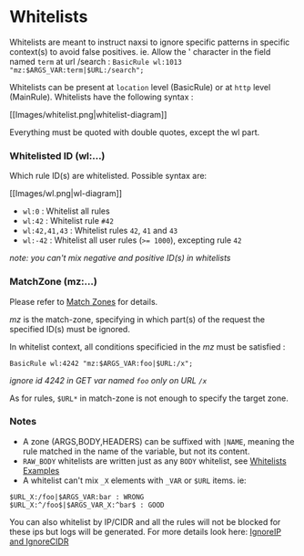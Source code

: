 # Whitelists

Whitelists are meant to instruct naxsi to ignore specific patterns in specific context(s) to avoid false positives.
ie. Allow the ' character in the field named `term` at url /search :
`BasicRule wl:1013 "mz:$ARGS_VAR:term|$URL:/search";`

Whitelists can be present at `location` level (BasicRule) or at `http` level (MainRule). 
Whitelists have the following syntax :

[[Images/whitelist.png|whitelist-diagram]]

Everything must be quoted with double quotes, except the wl part.

### Whitelisted ID (wl:...)

Which rule ID(s) are whitelisted. Possible syntax are:

[[Images/wl.png|wl-diagram]]

* `wl:0` : Whitelist all rules
* `wl:42` : Whitelist rule `#42`
* `wl:42,41,43` : Whitelist rules `42`, `41` and `43`
* `wl:-42` : Whitelist all user rules (`>= 1000`), excepting rule `42`

_note: you can't mix negative and positive ID(s) in whitelists_

### MatchZone (mz:...)

Please refer to [Match Zones](matchzones-bnf.md) for details.

*mz* is the match-zone, specifying in which part(s) of the request the specified ID(s) must be ignored.

In whitelist context, all conditions specificied in the *mz* must be satisfied :

```
BasicRule wl:4242 "mz:$ARGS_VAR:foo|$URL:/x";
```
_ignore id 4242 in GET var named `foo` only on URL `/x`_

As for rules, `$URL*` in match-zone is not enough to specify the target zone.


### Notes

- A zone (ARGS,BODY,HEADERS) can be suffixed with `|NAME`, meaning the rule matched in the name of the variable, but not its content.
- `RAW_BODY` whitelists are written just as any `BODY` whitelist, see [Whitelists Examples](whitelists-examples.md)
- A whitelist can't mix `_X` elements with `_VAR` or `$URL` items. ie:

```
$URL_X:/foo|$ARGS_VAR:bar : WRONG
$URL_X:^/foo$|$ARGS_VAR_X:^bar$ : GOOD
```

You can also whitelist by IP/CIDR and all the rules will not be blocked for these ips but logs will be generated.
For more details look here: [IgnoreIP and IgnoreCIDR](IgnoreIP-and-IgnoreCIDR.md)